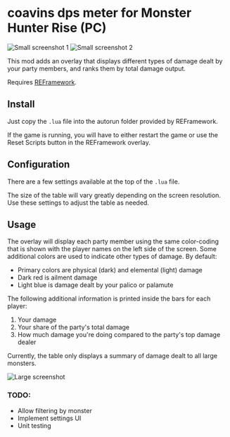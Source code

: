 # coavins dps meter for Monster Hunter Rise (PC)

![Small screenshot 1](https://i.imgur.com/fSoDNnL.png)
![Small screenshot 2](https://i.imgur.com/Bt1Aro8.png)

This mod adds an overlay that displays different types of damage dealt by your party members, and ranks them by total damage output.

Requires [REFramework](https://github.com/praydog/REFramework).

## Install

Just copy the `.lua` file into the autorun folder provided by REFramework.

If the game is running, you will have to either restart the game or use the Reset Scripts button in the REFramework overlay.

## Configuration

There are a few settings available at the top of the `.lua` file.

The size of the table will vary greatly depending on the screen resolution. Use these settings to adjust the table as needed.

## Usage

The overlay will display each party member using the same color-coding that is shown with the player names on the left side of the screen.
Some additional colors are used to indicate other types of damage. By default:
* Primary colors are physical (dark) and elemental (light) damage
* Dark red is ailment damage
* Light blue is damage dealt by your palico or palamute

The following additional information is printed inside the bars for each player:
1. Your damage
2. Your share of the party's total damage
3. How much damage you're doing compared to the party's top damage dealer

Currently, the table only displays a summary of damage dealt to all large monsters.

![Large screenshot](https://i.imgur.com/3yhX77g.png)

### TODO:
* Allow filtering by monster
* Implement settings UI
* Unit testing
